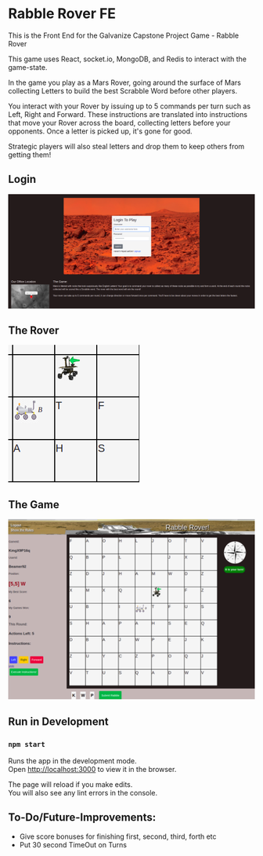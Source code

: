 
# Rabble Rover FE

This is the Front End for the Galvanize Capstone Project Game - Rabble Rover

This game uses React, socket.io, MongoDB, and Redis to interact with the game-state.

In the game you play as a Mars Rover, going around the surface of Mars collecting Letters to build
the best Scrabble Word before other players.

You interact with your Rover by issuing up to 5 commands per turn such as Left, Right and Forward.
These instructions are translated into instructions that move your Rover across the board, collecting letters before your opponents. Once a letter is picked up, it's gone for good.

Strategic players will also steal letters and drop them to keep others from getting them!

## Login
![Alt text](./src/imgs/screenshots/RoverSC3.png "Login")

## The Rover
![Alt text](./src/imgs/screenshots/RoverSC2.png "Rover")

## The Game
![Alt text](./src/imgs/screenshots/RoverSC1.png "Game")


## Run in Development

### `npm start`

Runs the app in the development mode.<br>
Open [http://localhost:3000](http://localhost:3000) to view it in the browser.

The page will reload if you make edits.<br>
You will also see any lint errors in the console.



## To-Do/Future-Improvements:
- Give score bonuses for finishing first, second, third, forth etc
- Put 30 second TimeOut on Turns
